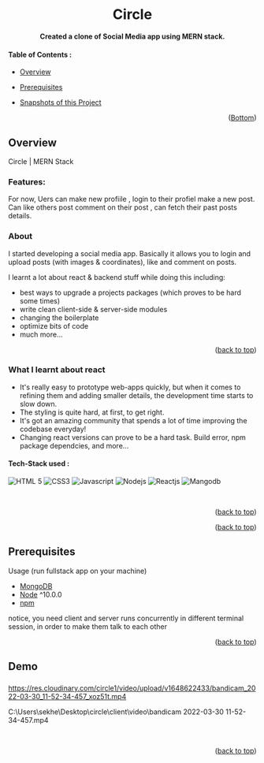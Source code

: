 <div id="top"></div>

<h1 align="center"> Circle </h1>



<!-- ---------------------------------------------------------------------------------------------------------------------- -->





<!-- ---------------------------------------------------------------------------------------------------------------------- -->

<p align="center">
  <strong> Created a clone of Social Media app using MERN stack. </strong>
    <br />
 




<!-- ---------------------------------------------------------------------------------------------------------------------- -->
<!-- TABLE OF CONTENTS --> 

#### Table of Contents :
* [Overview](#Overview)

* [Prerequisites](#Prerequisites)
* [Snapshots of this Project](#Snapshots-of-this-Project)



  
<p align="right">(<a href="#Bottom">Bottom</a>)</p>

<!-- ------------------------------------------------------------------------------------------------------------------------------------------------------ -->
<!-- ------------------------------------------------------------------------------------------------------------------------------------------------------------- -->
## Overview

Circle | MERN Stack

### Features:

For now, Uers can make new profiile , login to their profiel make a new post. Can like others post comment on their post , can fetch their past posts details.

### About
I started developing a social media app.
Basically it allows you to login and upload posts (with images & coordinates), like and comment on posts.

I learnt a lot about react & backend stuff while doing this including:
- best ways to upgrade a projects packages (which proves to be hard some times)
- write clean client-side & server-side modules
- changing the boilerplate
- optimize bits of code
- much more...

<p align="right">(<a href="#top">back to top</a>)</p>

### What I learnt about react
- It's really easy to prototype web-apps quickly, but when it comes to refining them and adding smaller details, the development time starts to slow down. 
- The styling is quite hard, at first, to get right.
- It's got an amazing community that spends a lot of time improving the codebase everyday!
- Changing react versions can prove to be a hard task. Build error, npm package dependcies, and more...
  

 #### Tech-Stack used :

  ![HTML 5](https://img.shields.io/badge/HTML5-E34F26?style=for-the-badge&logo=html5&logoColor=white)
  ![CSS3](https://img.shields.io/badge/CSS3-1572B6?style=for-the-badge&logo=css3&logoColor=white)
  ![Javascript](https://img.shields.io/badge/JavaScript-323330?style=for-the-badge&logo=javascript&logoColor=F7DF1E)
  ![Nodejs](https://img.shields.io/badge/Node.js-339933?style=for-the-badge&logo=nodedotjs&logoColor=white)
  ![Reactjs](https://img.shields.io/badge/React-20232A?style=for-the-badge&logo=react&logoColor=61DAFB)
  ![Mangodb](https://img.shields.io/badge/MongoDB-4EA94B?style=for-the-badge&logo=mongodb&logoColor=white)
  



<br>

<p align="right">(<a href="#top">back to top</a>)</p>

<!-- ------------------------------------------------------------------------------------------------------------------------------------------------------ -->
<!-- ------------------------------------------------------------------------------------------------------------------------------------------------------------- -->


<p align="right">(<a href="#top">back to top</a>)</p>

<!-- ------------------------------------------------------------------------------------------------------------------------------------------------------ -->
<!-- ------------------------------------------------------------------------------------------------------------------------------------------------------------- -->

## Prerequisites

Usage (run fullstack app on your machine)

- [MongoDB](https://gist.github.com/nrollr/9f523ae17ecdbb50311980503409aeb3)
- [Node](https://nodejs.org/en/download/) ^10.0.0
- [npm](https://nodejs.org/en/download/package-manager/)

notice, you need client and server runs concurrently in different terminal session, in order to make them talk to each other




<p align="right">(<a href="#top">back to top</a>)</p>

<!-- ------------------------------------------------------------------------------------------------------------------------------------------------------ -->
<!-- ------------------------------------------------------------------------------------------------------------------------------------------------------------- -->

## Demo

### 


https://res.cloudinary.com/circle1/video/upload/v1648622433/bandicam_2022-03-30_11-52-34-457_xoz51t.mp4

C:\Users\sekhe\Desktop\circle\client\video\bandicam 2022-03-30 11-52-34-457.mp4



<br>



<p align="right">(<a href="#top">back to top</a>)</p>

<!-- ------------------------------------------------------------------------------------------------------------------------
